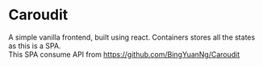 # Caroudit
A simple vanilla frontend, built using react.
Containers stores all the states as this is a SPA.  
This SPA consume API from https://github.com/BingYuanNg/Caroudit 

